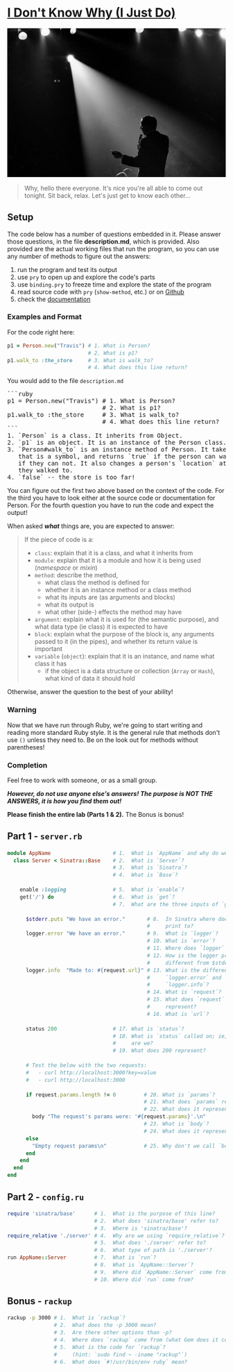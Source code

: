 # [I Don't Know Why (I Just Do)](https://www.youtube.com/watch?v=o9PJpz8Av_A)

![Frank just kicking it.](img/sinatra-on-stage.jpg)

> Why, hello there everyone. It's nice you're all able to come out tonight. Sit
> back, relax. Let's just get to know each other...

## Setup

The code below has a number of questions embedded in it. Please answer those
questions, in the file **description.md**, which is provided. Also provided are
the actual working files that run the program, so you can use any number of
methods to figure out the answers:

1. run the program and test its output
1. use `pry` to open up and explore the code's parts
1. use `binding.pry` to freeze time and explore the state of the program
1. read source code with `pry` (`show-method`, etc.) or on
   [Github](https://github.com/sinatra/sinatra/tree/master/lib)
1. check the [documentation](http://www.sinatrarb.com/intro.html)

### Examples and Format

For the code right here:

```ruby
p1 = Person.new("Travis") # 1. What is Person?
                          # 2. What is p1?
p1.walk_to :the_store     # 3. What is walk_to?
                          # 4. What does this line return?
```

You would add to the file `description.md`

<pre>
```ruby
p1 = Person.new("Travis") # 1. What is Person?
                          # 2. What is p1?
p1.walk_to :the_store     # 3. What is walk_to?
                          # 4. What does this line return?
```
1. `Person` is a class. It inherits from Object.
2. `p1` is an object. It is an instance of the Person class.
3. `Person#walk_to` is an instance method of Person. It takes a single argument
   that is a symbol, and returns `true` if the person can walk there, or false
   if they can not. It also changes a person's `location` attribute to be where
   they walked to.
4. `false` -- the store is too far!
</pre>

You can figure out the first two above based on the context of the code. For the
third you have to look either at the source code or documentation for Person.
For the fourth question you have to run the code and expect the output!

When asked ***what*** things are, you are expected to answer:

> If the piece of code is a:
> - `class`:  explain that it is a class, and what it inherits from
> - `module`: explain that it is a module and how it is being used (*namespace* or
>   *mixin*)
> - `method`: describe the method,
>   - what class the method is defined for
>   - whether it is an instance method or a class method
>   - what its inputs are (as arguments and blocks)
>   - what its output is
>   - what other (side-) effects the method may have
> - `argument`: explain what it is used for (the semantic purpose), and what
>   data type (ie class) it is expected to have
> - `block`: explain what the purpose of the block is, any arguments passed to
>   it (in the pipes), and whether its return value is important
> - `variable` (`object`): explain that it is an instance, and name what class it
>   has
>   - if the object is a data structure or collection (`Array` or `Hash`), what
>     kind of data it should hold

Otherwise, answer the question to the best of your ability!

### Warning

Now that we have run through Ruby, we're going to start writing and reading more
standard Ruby style. It is the general rule that methods don't use `()` unless
they need to. Be on the look out for methods without parentheses!

### Completion

Feel free to work with someone, or as a small group.

***However, do not use anyone else's answers! The purpose is NOT THE ANSWERS, it is
how you find them out!***

**Please finish the entire lab (Parts 1 &amp; 2).** The Bonus is bonus!

## Part 1 - `server.rb`

```ruby
module AppName                    # 1.  What is `AppName` and why do we use it?
  class Server < Sinatra::Base    # 2.  What is `Server`?
                                  # 3.  What is `Sinatra`?
                                  # 4.  What is `Base`?

    enable :logging               # 5.  What is `enable`?
    get('/') do                   # 6.  What is `get`?
                                  # 7.  What are the three inputs of `get`?

      $stderr.puts "We have an error."       # 8.  In Sinatra where does $stderr
                                             #     print to?
      logger.error "We have an error."       # 9.  What is `logger`?
                                             # 10. What is `error`?
                                             # 11. Where does `logger` print to?
                                             # 12. How is the logger print out
                                             #     different from $stderr?
      logger.info  "Made to: #{request.url}" # 13. What is the difference btwn
                                             #     `logger.error` and
                                             #     `logger.info`?
                                             # 14. What is `request`?
                                             # 15. What does `request`
                                             #     represent?
                                             # 16. What is `url`?

      status 200                  # 17. What is `status`?
                                  # 18. What is `status` called on; ie, where
                                  #     are we?
                                  # 19. What does 200 represent?

      # Test the below with the two requests:
      #   - curl http://localhost:3000?key=value
      #   - curl http://localhost:3000

      if request.params.length != 0         # 20. What is `params`?
                                            # 21. What does `params` return?
                                            # 22. What does it represent?
        body "The request's params were: '#{request.params}'.\n"
                                            # 23. What is `body`?
                                            # 24. What does it represent?
      else
        "Empty request params\n"            # 25. Why don't we call `body` here?
      end
    end
  end
end
```

## Part 2 - `config.ru`

```ruby
require 'sinatra/base'      # 1.  What is the purpose of this line?
                            # 2.  What does 'sinatra/base' refer to?
                            # 3.  Where is 'sinatra/base'?
require_relative './server' # 4.  Why are we using `require_relative`?
                            # 5.  What does './server' refer to?
                            # 6.  What type of path is './server'?
run AppName::Server         # 7.  What is `run`?
                            # 8.  What is `AppName::Server`?
                            # 9.  Where did `AppName::Server` come from?
                            # 10. Where did `run` come from?
```

## Bonus - `rackup`

```bash
rackup -p 3000 # 1.  What is `rackup`?
               # 2.  What does the -p 3000 mean?
               # 3.  Are there other options than -p?
               # 4.  Where does `rackup` come from (what Gem does it come with)?
               # 5.  What is the code for `rackup`?
               #     (hint: `sudo find ~ -iname "rackup"`)
               # 6.  What does `#!/usr/bin/env ruby` mean?
```
